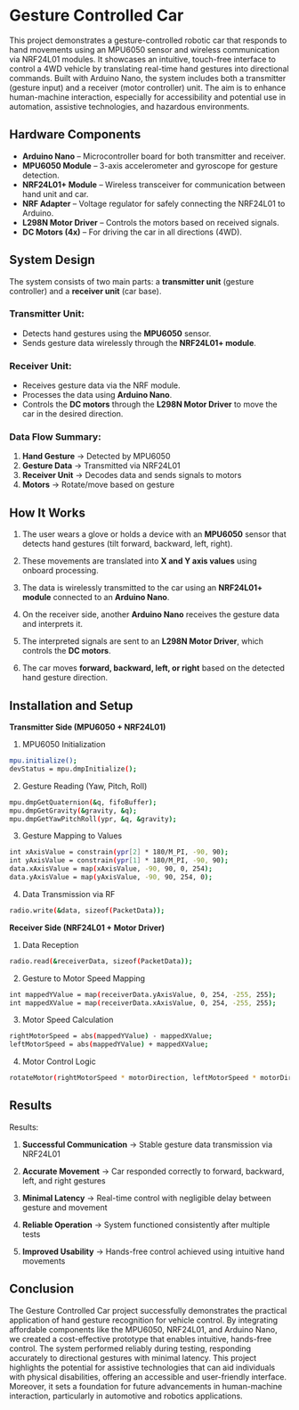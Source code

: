 
# Gesture Controlled Car

This project demonstrates a gesture-controlled robotic car that responds to hand movements using an MPU6050 sensor and wireless communication via NRF24L01 modules. It showcases an intuitive, touch-free interface to control a 4WD vehicle by translating real-time hand gestures into directional commands. Built with Arduino Nano, the system includes both a transmitter (gesture input) and a receiver (motor controller) unit. The aim is to enhance human-machine interaction, especially for accessibility and potential use in automation, assistive technologies, and hazardous environments.

## Hardware Components

- **Arduino Nano** – Microcontroller board for both transmitter and receiver.
- **MPU6050 Module** – 3-axis accelerometer and gyroscope for gesture detection.
- **NRF24L01+ Module** – Wireless transceiver for communication between hand unit and car.
- **NRF Adapter** – Voltage regulator for safely connecting the NRF24L01 to Arduino.
- **L298N Motor Driver** – Controls the motors based on received signals.
- **DC Motors (4x)** – For driving the car in all directions (4WD).

##  System Design

The system consists of two main parts: a **transmitter unit** (gesture controller) and a **receiver unit** (car base).

### Transmitter Unit:
- Detects hand gestures using the **MPU6050** sensor.
- Sends gesture data wirelessly through the **NRF24L01+ module**.

### Receiver Unit:
- Receives gesture data via the NRF module.
- Processes the data using **Arduino Nano**.
- Controls the **DC motors** through the **L298N Motor Driver** to move the car in the desired direction.

### Data Flow Summary:
1. **Hand Gesture** → Detected by MPU6050  
2. **Gesture Data** → Transmitted via NRF24L01  
3. **Receiver Unit** → Decodes data and sends signals to motors  
4. **Motors** → Rotate/move based on gesture

## How It Works

1. The user wears a glove or holds a device with an **MPU6050** sensor that detects hand gestures (tilt forward, backward, left, right).

2. These movements are translated into **X and Y axis values** using onboard processing.

3. The data is wirelessly transmitted to the car using an **NRF24L01+ module** connected to an **Arduino Nano**.

4. On the receiver side, another **Arduino Nano** receives the gesture data and interprets it.

5. The interpreted signals are sent to an **L298N Motor Driver**, which controls the **DC motors**.

6. The car moves **forward, backward, left, or right** based on the detected hand gesture direction.

## Installation and Setup

**Transmitter Side (MPU6050 + NRF24L01)**
1.  MPU6050 Initialization
```bash
mpu.initialize();
devStatus = mpu.dmpInitialize();

```
2. Gesture Reading (Yaw, Pitch, Roll)
```bash
mpu.dmpGetQuaternion(&q, fifoBuffer);
mpu.dmpGetGravity(&gravity, &q);
mpu.dmpGetYawPitchRoll(ypr, &q, &gravity);

```
3.  Gesture Mapping to Values
```bash
int xAxisValue = constrain(ypr[2] * 180/M_PI, -90, 90);
int yAxisValue = constrain(ypr[1] * 180/M_PI, -90, 90);
data.xAxisValue = map(xAxisValue, -90, 90, 0, 254);
data.yAxisValue = map(yAxisValue, -90, 90, 254, 0);

```
4. Data Transmission via RF
```bash
radio.write(&data, sizeof(PacketData));
```
**Receiver Side (NRF24L01 + Motor Driver)**
1. Data Reception
```bash
radio.read(&receiverData, sizeof(PacketData));
```
2. Gesture to Motor Speed Mapping
```bash
int mappedYValue = map(receiverData.yAxisValue, 0, 254, -255, 255);
int mappedXValue = map(receiverData.xAxisValue, 0, 254, -255, 255);

```
 3. Motor Speed Calculation
```bash
rightMotorSpeed = abs(mappedYValue) - mappedXValue;
leftMotorSpeed = abs(mappedYValue) + mappedXValue;
```
4.  Motor Control Logic
```bash
rotateMotor(rightMotorSpeed * motorDirection, leftMotorSpeed * motorDirection);
```

## Results
 Results:
1. **Successful Communication** → Stable gesture data transmission via NRF24L01

2. **Accurate Movement** → Car responded correctly to forward, backward, left, and right gestures

3. **Minimal Latency** → Real-time control with negligible delay between gesture and movement

4. **Reliable Operation** → System functioned consistently after multiple tests

5. **Improved Usability** → Hands-free control achieved using intuitive hand movements
## Conclusion
The Gesture Controlled Car project successfully demonstrates the practical application of hand gesture recognition for vehicle control. By integrating affordable components like the MPU6050, NRF24L01, and Arduino Nano, we created a cost-effective prototype that enables intuitive, hands-free control. The system performed reliably during testing, responding accurately to directional gestures with minimal latency. This project highlights the potential for assistive technologies that can aid individuals with physical disabilities, offering an accessible and user-friendly interface. Moreover, it sets a foundation for future advancements in human-machine interaction, particularly in automotive and robotics applications.